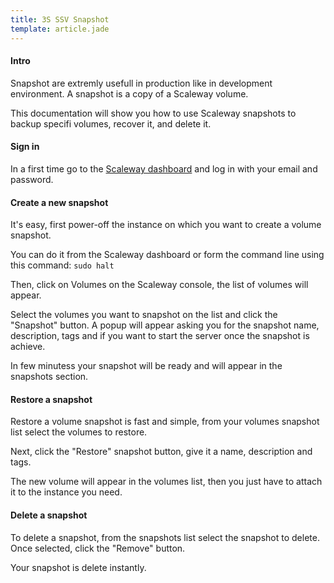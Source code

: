 ```yaml
---
title: 3S SSV Snapshot
template: article.jade
---
```


#### Intro

Snapshot are extremly usefull in production like in development environment.
A snapshot is a copy of a Scaleway volume.

This documentation will show you how to use Scaleway snapshots to backup specifi volumes, recover it, and delete it.

#### Sign in

In a first time go to the [Scaleway dashboard](xxx) and log in with your email and password.

#### Create a new snapshot

It's easy, first power-off the instance on which you want to create a volume snapshot.

You can do it from the Scaleway dashboard or form the command line using this command: `sudo halt`

Then, click on Volumes on the Scaleway console, the list of volumes will appear.

Select the volumes you want to snapshot on the list and click the "Snapshot" button. A popup will appear asking you for the snapshot name, description, tags and if you want to start the server once the snapshot is achieve.

In few minutess your snapshot will be ready and will appear in the snapshots section.

#### Restore a snapshot

Restore a volume snapshot is fast and simple, from your volumes snapshot list select the volumes to restore.

Next, click the "Restore" snapshot button, give it a name, description and tags.

The new volume will appear in the volumes list, then you just have to attach it to the instance you need.

#### Delete a snapshot

To delete a snapshot, from the snapshots list select the snapshot to delete.
Once selected, click the "Remove" button.

Your snapshot is delete instantly.
